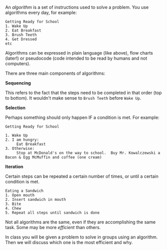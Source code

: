 An _algorithm_ is a set of instructions used to solve a problem.  You use algorithms every day, for example:

```
Getting Ready for School
1. Wake Up
2. Eat Breakfast
3. Brush Teeth
4. Get Dressed
etc
```

Algorithms can be expressed in plain language (like above), flow charts (later!) or pseudocode (code intended to be read by humans and not computers).

There are three main components of algorithms:

**Sequencing**

This refers to the fact that the steps need to be completed in that order (top to bottom).  It wouldn't make sense to `Brush Teeth` before `Wake Up`.

**Selection**

Perhaps something should only happen IF a condition is met.  For example:

```
Getting Ready for School

1. Wake Up
2. I am hungry:
     Eat Breakfast
3. Otherwise:
     Stop at McDonald's on the way to school.  Buy Mr. Kowalczewski a Bacon & Egg McMuffin and coffee (one cream)
```

**Iteration**

Certain steps can be repeated a certain number of times, or until a certain condition is met.

```
Eating a Sandwich
1. Open mouth
2. Insert sandwich in mouth
3. Bite
4. Chew
5. Repeat all steps until sandwich is done
```

Not all algorithms are the same, even if they are accomplishing the same task.  Some may be more _efficient_ than others.

In class you will be given a problem to solve in groups using an algorithm.  Then we will discuss which one is the most efficient and why.

